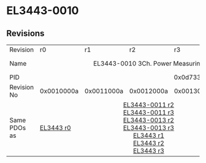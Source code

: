 # EL3443-0010

## Revisions
<table>
<tr>
<td>Revision</td>
<td>r0</td>
<td>r1</td>
<td>r2</td>
<td>r3</td>
<td>r4</td>
<td>r5</td>
<td>r6</td>
</tr>
<tr>
<td>Name</td>
<td colspan=5 align="center">EL3443-0010 3Ch. Power Measuring</td>
<td colspan=2 align="center">EL3443-0010 3Ch. Power Measuring 10A</td>
</tr>
<tr>
<td>PID</td>
<td colspan=7 align="center">0x0d733052</td>
</tr>
<tr>
<td>Revision No</td>
<td>0x0010000a</td>
<td>0x0011000a</td>
<td>0x0012000a</td>
<td>0x0013000a</td>
<td>0x0014000a</td>
<td>0x0015000a</td>
<td>0x0016000a</td>
</tr>
<tr>
<td>Same PDOs as</td>
<td><a href="EL3443.md">EL3443 r0</a></td>
<td colspan=3 align="center"><a href="EL3443-0011.md">EL3443-0011 r2</a><br/><a href="EL3443-0011.md">EL3443-0011 r3</a><br/><a href="EL3443-0013.md">EL3443-0013 r2</a><br/><a href="EL3443-0013.md">EL3443-0013 r3</a><br/><a href="EL3443.md">EL3443 r1</a><br/><a href="EL3443.md">EL3443 r2</a><br/><a href="EL3443.md">EL3443 r3</a></td>
<td><a href="EL3443-0011.md">EL3443-0011 r4</a><br/><a href="EL3443-0013.md">EL3443-0013 r4</a><br/><a href="EL3443.md">EL3443 r4</a></td>
<td colspan=2 align="center"><a href="EL3443-0011.md">EL3443-0011 r5</a><br/><a href="EL3443-0011.md">EL3443-0011 r6</a><br/><a href="EL3443-0013.md">EL3443-0013 r5</a><br/><a href="EL3443-0013.md">EL3443-0013 r6</a><br/><a href="EL3443-0020.md">EL3443-0020 r6</a><br/><a href="EL3443.md">EL3443 r5</a><br/><a href="EL3443.md">EL3443 r6</a></td>
</tr>
</table>
